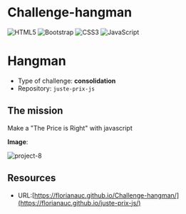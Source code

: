# Challenge-hangman
![HTML5](https://img.shields.io/badge/html5-%23E34F26.svg?style=for-the-badge&logo=html5&logoColor=white) ![Bootstrap](https://img.shields.io/badge/bootstrap-%23563D7C.svg?style=for-the-badge&logo=bootstrap&logoColor=white) ![CSS3](https://img.shields.io/badge/css3-%231572B6.svg?style=for-the-badge&logo=css3&logoColor=white) ![JavaScript](https://img.shields.io/badge/javascript-%23323330.svg?style=for-the-badge&logo=javascript&logoColor=%23F7DF1E)

# Hangman

- Type of challenge: **consolidation**
- Repository: `juste-prix-js`


## The mission
Make a "The Price is Right" with javascript

**Image**:

![project-8](https://user-images.githubusercontent.com/98493546/214554595-4d8c9c71-c0f8-449f-a399-a68d2d09bb9b.PNG)




## Resources

* URL:[https://florianauc.github.io/Challenge-hangman/](https://florianauc.github.io/juste-prix-js/)
